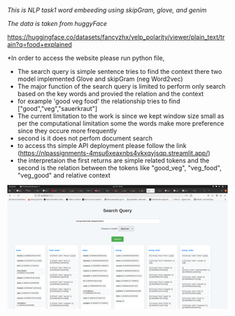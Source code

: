 *This is NLP task1 word embeeding using skipGram, glove, and genim*

*The data is taken from huggyFace*

https://huggingface.co/datasets/fancyzhx/yelp_polarity/viewer/plain_text/train?q=food+explained

*In order to access the website please run python file, 
* The search query is simple sentence tries to find the context there two model implemented Glove and skipGram (neg Word2vec)
* The major function of the search query is limited to perform only search based on the key words and provied the relation and the context 
* for example 'good veg food' the relationship tries to find ["good","veg","sauerkraut"] 
* The current limitation to the work is since we kept window size small as per the  computational limitation some the words make more preference since they occure more frequently
* second is it does not perfom document search
* to access ths simple API deployment please follow the link (https://nlpassignments-4msu6xeaxnbs4vkxqyjsqp.streamlit.app/)
* the interpretaion the first returns are simple related tokens and the second is the relation between the tokens like "good_veg", "veg_food", "veg_good" and relative context 



![shot_word](shot_word.png)

